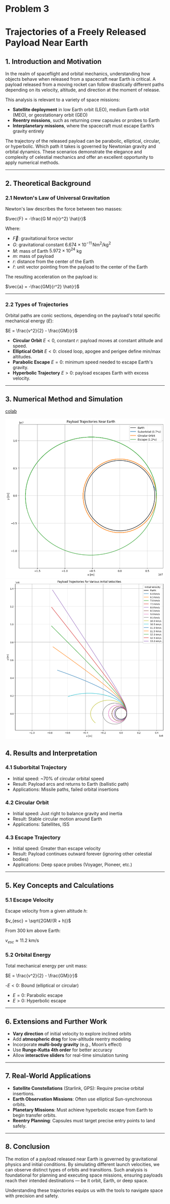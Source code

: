 # Problem 3
# **Trajectories of a Freely Released Payload Near Earth**

## **1. Introduction and Motivation**

In the realm of spaceflight and orbital mechanics, understanding how objects behave when released from a spacecraft near Earth is critical. A payload released from a moving rocket can follow drastically different paths depending on its velocity, altitude, and direction at the moment of release.

This analysis is relevant to a variety of space missions:
- **Satellite deployment** in low Earth orbit (LEO), medium Earth orbit (MEO), or geostationary orbit (GEO)
- **Reentry missions**, such as returning crew capsules or probes to Earth
- **Interplanetary missions**, where the spacecraft must escape Earth’s gravity entirely

The trajectory of the released payload can be parabolic, elliptical, circular, or hyperbolic. Which path it takes is governed by Newtonian gravity and orbital dynamics. These scenarios demonstrate the elegance and complexity of celestial mechanics and offer an excellent opportunity to apply numerical methods.

---

## **2. Theoretical Background**

### **2.1 Newton's Law of Universal Gravitation**

Newton's law describes the force between two masses:


$\vec{F} = -\frac{G M m}{r^2} \hat{r}$

Where:
- $\vec{F}$: gravitational force vector  
- $G$: gravitational constant $6.674 \times 10^{-11} \, \text{Nm}^2/\text{kg}^2$  
- $M$: mass of Earth $5.972 \times 10^{24}$ kg  
- $m$: mass of payload  
- $r$: distance from the center of the Earth  
- $\hat{r}$: unit vector pointing from the payload to the center of the Earth  

The resulting acceleration on the payload is:

$\vec{a} = -\frac{GM}{r^2} \hat{r}$

---

### **2.2 Types of Trajectories**

Orbital paths are conic sections, depending on the payload's total specific mechanical energy $(E)$:


$E = \frac{v^2}{2} - \frac{GM}{r}$

- **Circular Orbit** $E < 0$, constant $r$: payload moves at constant altitude and speed.
- **Elliptical Orbit** $E < 0$: closed loop, apogee and perigee define min/max altitudes.
- **Parabolic Escape** $E = 0$: minimum speed needed to escape Earth's gravity.
- **Hyperbolic Trajectory** $E > 0$: payload escapes Earth with excess velocity.

---

## **3. Numerical Method and Simulation**
[colab](https://colab.research.google.com/drive/1raWB9TNWxT8IPwkEpjn4Eet5dzij_V4j#scrollTo=ODDZ1N6_kte4)

![](image-2.png)
![alt text](image-3.png)

## **4. Results and Interpretation**

### **4.1 Suborbital Trajectory**

- Initial speed: ~70% of circular orbital speed  
- Result: Payload arcs and returns to Earth (ballistic path)  
- Applications: Missile paths, failed orbital insertions

### **4.2 Circular Orbit**

- Initial speed: Just right to balance gravity and inertia  
- Result: Stable circular motion around Earth  
- Applications: Satellites, ISS

### **4.3 Escape Trajectory**

- Initial speed: Greater than escape velocity  
- Result: Payload continues outward forever (ignoring other celestial bodies)  
- Applications: Deep space probes (Voyager, Pioneer, etc.)

---

## **5. Key Concepts and Calculations**

### **5.1 Escape Velocity**

Escape velocity from a given altitude $h$:


$v_{esc} = \sqrt{2GM/(R + h)}$

From 300 km above Earth:  

$v_{esc} \approx 11.2 \text{ km/s}$

### **5.2 Orbital Energy**

Total mechanical energy per unit mass:


$E = \frac{v^2}{2} - \frac{GM}{r}$

-$E < 0$: Bound (elliptical or circular)  
- $E = 0$: Parabolic escape  
- $E > 0$: Hyperbolic escape

---

## **6. Extensions and Further Work**

- **Vary direction** of initial velocity to explore inclined orbits  
- Add **atmospheric drag** for low-altitude reentry modeling  
- Incorporate **multi-body gravity** (e.g., Moon’s effect)  
- Use **Runge-Kutta 4th order** for better accuracy  
- Allow **interactive sliders** for real-time simulation tuning  

---

## **7. Real-World Applications**

- **Satellite Constellations** (Starlink, GPS): Require precise orbital insertions.  
- **Earth Observation Missions**: Often use elliptical Sun-synchronous orbits.  
- **Planetary Missions**: Must achieve hyperbolic escape from Earth to begin transfer orbits.  
- **Reentry Planning**: Capsules must target precise entry points to land safely.  

---

## **8. Conclusion**

The motion of a payload released near Earth is governed by gravitational physics and initial conditions. By simulating different launch velocities, we can observe distinct types of orbits and transitions. Such analysis is foundational for planning and executing space missions, ensuring payloads reach their intended destinations — be it orbit, Earth, or deep space.

Understanding these trajectories equips us with the tools to navigate space with precision and safety.
